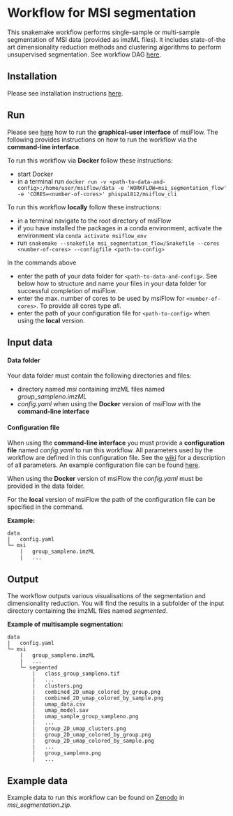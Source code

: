 # Workflow for MSI segmentation
This snakemake workflow performs single-sample or multi-sample segmentation of MSI data (provided as imzML files).
It includes state-of-the art dimensionality reduction methods and clustering algorithms to perform unsupervised 
segmentation. See workflow DAG [here](https://github.com/Immunodynamics-Engel-Lab/msiflow/blob/main/msi_segmentation_flow/dag.pdf).

## Installation
Please see installation instructions [here](https://github.com/Immunodynamics-Engel-Lab/msiflow).

## Run
Please see [here](https://github.com/Immunodynamics-Engel-Lab/msiflow) how to run the **graphical-user interface** of msiFlow.
The following provides instructions on how to run the workflow via the **command-line interface**.

To run this workflow via **Docker** follow these instructions:
  - start Docker
  - in a terminal run `docker run -v <path-to-data-and-config>:/home/user/msiflow/data -e 'WORKFLOW=msi_segmentation_flow' -e 'CORES=<number-of-cores>' phispa1812/msiflow_cli`

To run this workflow **locally** follow these instructions:
- in a terminal navigate to the root directory of msiFlow
- if you have installed the packages in a conda environment, activate the environment via `conda activate msiflow_env`
- run `snakemake --snakefile msi_segmentation_flow/Snakefile --cores <number-of-cores> --configfile <path-to-config>`

In the commands above
- enter the path of your data folder for `<path-to-data-and-config>`. See below how to structure and 
name your files in your data folder for successful completion of msiFlow.
- enter the max. number of cores to be used by msiFlow for `<number-of-cores>`. To provide all cores type *all*.
- enter the path of your configuration file for `<path-to-config>` when using the **local** version. 

## Input data
#### Data folder
Your data folder must contain the following directories and files:
- directory named *msi* containing imzML files named *group_sampleno.imzML*
- *config.yaml* when using the **Docker** version of msiFlow with the **command-line interface** 

#### Configuration file
When using the **command-line interface** you must provide a **configuration file** named *config.yaml* to run this workflow. All parameters used by the workflow are defined in
this configuration file. See the [wiki](https://github.com/Immunodynamics-Engel-Lab/msiflow/wiki/Parameters#msi-segmentation-workflow) for a description of all parameters. An example configuration file can be
found [here](https://github.com/Immunodynamics-Engel-Lab/msiflow/blob/main/msi_segmentation_flow/data/config.yaml).

When using the **Docker** version of msiFlow the *config.yaml* must be provided in the data folder. 

For the **local** version of msiFlow the path of the configuration file can be specified in the command.

**Example:**
```
data
|   config.yaml
└─ msi
    |   group_sampleno.imzML
    |   ...
```

## Output
The workflow outputs various visualisations of the segmentation and dimensionality reduction. You will find the results 
in a subfolder of the input directory containing the imzML files named *segmented*.

**Example of multisample segmentation:**
```
data
|   config.yaml
└─ msi
    |   group_sampleno.imzML
    |   ...
    └─ segmented
        |   class_group_sampleno.tif
        |   ... 
        |   clusters.png
        |   combined_2D_umap_colored_by_group.png
        |   combined_2D_umap_colored_by_sample.png
        |   umap_data.csv
        |   umap_model.sav
        |   umap_sample_group_sampleno.png
        |   ...
        |   group_2D_umap_clusters.png
        |   group_2D_umap_colored_by_group.png
        |   group_2D_umap_colored_by_sample.png
        |   ...
        |   group_sampleno.png
        |   ...
```

## Example data
Example data to run this workflow can be found on [Zenodo](https://doi.org/10.5281/zenodo.11913042) in *msi_segmentation.zip*.